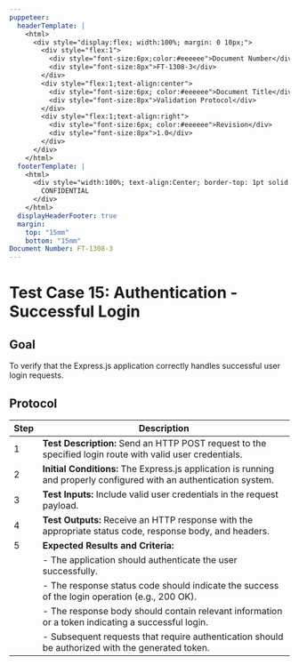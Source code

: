 ```yaml
---
puppeteer:
  headerTemplate: |
    <html>
      <div style="display:flex; width:100%; margin: 0 10px;">
        <div style="flex:1">
          <div style="font-size:6px;color:#eeeeee">Document Number</div>
          <div style="font-size:8px">FT-1308-3</div>
        </div>
        <div style="flex:1;text-align:center">
          <div style="font-size:6px; color:#eeeeee">Document Title</div>
          <div style="font-size:8px">Validation Protocol</div>
        </div>
        <div style="flex:1;text-align:right">
          <div style="font-size:6px; color:#eeeeee">Revision</div>
          <div style="font-size:8px">1.0</div>
        </div>
      </div>
    </html>
  footerTemplate: |
    <html>
      <div style="width:100%; text-align:Center; border-top: 1pt solid #eeeeee; margin: 0 20px -10px 0; font-size: 8pt; color: #000000">
        CONFIDENTIAL
      </div>
    </html>
  displayHeaderFooter: true
  margin:
    top: "15mm"
    bottom: "15mm"
Document Number: FT-1308-3
---
```



# Test Case 15: Authentication - Successful Login

## Goal

To verify that the Express.js application correctly handles successful user login requests.

## Protocol

| Step | Description                                                  |
|------|--------------------------------------------------------------|
| 1    | **Test Description:** Send an HTTP POST request to the specified login route with valid user credentials. |
| 2    | **Initial Conditions:** The Express.js application is running and properly configured with an authentication system. |
| 3    | **Test Inputs:** Include valid user credentials in the request payload. |
| 4    | **Test Outputs:** Receive an HTTP response with the appropriate status code, response body, and headers. |
| 5    | **Expected Results and Criteria:**                                 |
|      | - The application should authenticate the user successfully. |
|      | - The response status code should indicate the success of the login operation (e.g., 200 OK). |
|      | - The response body should contain relevant information or a token indicating a successful login. |
|      | - Subsequent requests that require authentication should be authorized with the generated token. |

